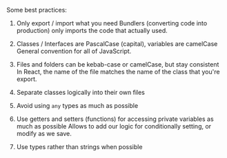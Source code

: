 Some best practices:
1. Only export / import what you need
Bundlers (converting code into production) only imports the code that actually used.

2. Classes / Interfaces are PascalCase (capital), variables are camelCase
General convention for all of JavaScript.

3. Files and folders can be kebab-case or camelCase, but stay consistent
In React, the name of the file matches the name of the class that you're export.

4. Separate classes logically into their own files

3. Avoid using `any` types as much as possible

4. Use getters and setters (functions) for accessing private variables as much as possible
Allows to add our logic for conditionally setting, or modify as we save.

5. Use types rather than strings when possible
